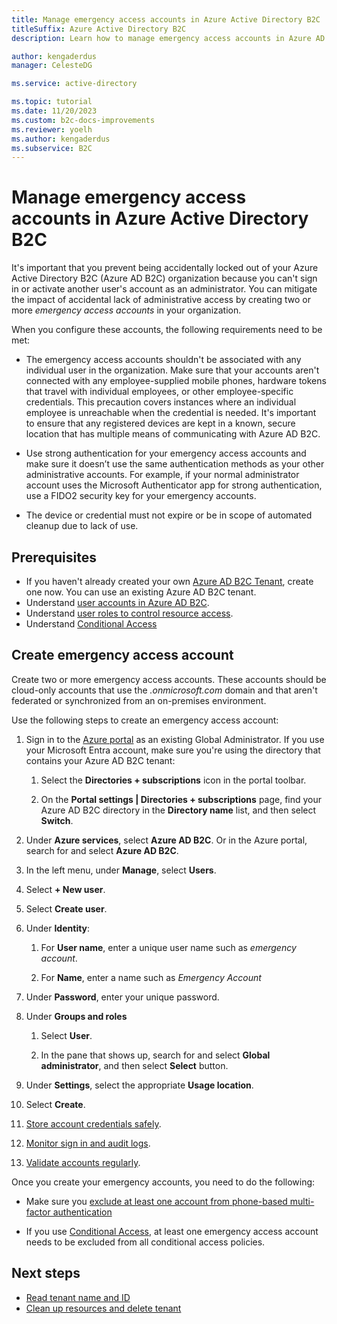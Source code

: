 ```yaml
---
title: Manage emergency access accounts in Azure Active Directory B2C
titleSuffix: Azure Active Directory B2C
description: Learn how to manage emergency access accounts in Azure AD B2C tenants 

author: kengaderdus
manager: CelesteDG

ms.service: active-directory

ms.topic: tutorial
ms.date: 11/20/2023
ms.custom: b2c-docs-improvements
ms.reviewer: yoelh
ms.author: kengaderdus
ms.subservice: B2C
---
```


# Manage emergency access accounts in Azure Active Directory B2C

It's important that you prevent being accidentally locked out of your Azure Active Directory B2C (Azure AD B2C) organization because you can't sign in or activate another user's account as an administrator. You can mitigate the impact of accidental lack of administrative access by creating two or more *emergency access accounts* in your organization.

When you configure these accounts, the following requirements need to be met:

- The emergency access accounts shouldn't be associated with any individual user in the organization. Make sure that your accounts aren't connected with any employee-supplied mobile phones, hardware tokens that travel with individual employees, or other employee-specific credentials. This precaution covers instances where an individual employee is unreachable when the credential is needed. It's important to ensure that any registered devices are kept in a known, secure location that has multiple means of communicating with Azure AD B2C. 

- Use strong authentication for your emergency access accounts and make sure it doesn’t use the same authentication methods as your other administrative accounts. For example, if your normal administrator account uses the Microsoft Authenticator app for strong authentication, use a FIDO2 security key for your emergency accounts.

- The device or credential must not expire or be in scope of automated cleanup due to lack of use.

## Prerequisites 

- If you haven't already created your own [Azure AD B2C Tenant](tutorial-create-tenant.md), create one now. You can use an existing Azure AD B2C tenant.
- Understand [user accounts in Azure AD B2C](user-overview.md).
- Understand [user roles to control resource access](roles-resource-access-control.md).
- Understand [Conditional Access](conditional-access-user-flow.md)

## Create emergency access account

Create two or more emergency access accounts. These accounts should be cloud-only accounts that use the *.onmicrosoft.com* domain and that aren't federated or synchronized from an on-premises environment.

Use the following steps to create an emergency access account:

1. Sign in to the [Azure portal](https://portal.azure.com) as an existing Global Administrator. If you use your Microsoft Entra account, make sure you're using the directory that contains your Azure AD B2C tenant:

    1. Select the **Directories + subscriptions** icon in the portal toolbar.
    
    1. On the **Portal settings | Directories + subscriptions** page, find your Azure AD B2C directory in the **Directory name** list, and then select **Switch**.
    
1. Under **Azure services**, select **Azure AD B2C**. Or in the Azure portal, search for and select **Azure AD B2C**.

1. In the left menu, under **Manage**, select **Users**. 

1. Select **+ New user**.

1. Select **Create user**.

1. Under **Identity**:

    1. For **User name**, enter a unique user name such as *emergency account*. 
    
    1. For **Name**, enter a name such as *Emergency Account*
    
1. Under **Password**, enter your unique password. 
    
1. Under **Groups and roles** 
 
    1. Select **User**.

    1. In the pane that shows up, search for and select **Global administrator**, and then select **Select** button. 

1. Under **Settings**, select the appropriate **Usage location**.

1. Select **Create**.

1. [Store account credentials safely](../active-directory/roles/security-emergency-access.md#store-account-credentials-safely).

1. [Monitor sign in and audit logs](../active-directory/roles/security-emergency-access.md#monitor-sign-in-and-audit-logs).

1. [Validate accounts regularly](../active-directory/roles/security-emergency-access.md#validate-accounts-regularly).

Once you create your emergency accounts, you need to do the following: 

- Make sure you [exclude at least one account from phone-based multi-factor authentication](../active-directory/roles/security-emergency-access.md#exclude-at-least-one-account-from-phone-based-multi-factor-authentication)

- If you use [Conditional Access](conditional-access-user-flow.md), at least one emergency access account needs to be excluded from all conditional access policies.

## Next steps 

- [Read tenant name and ID](tenant-management-read-tenant-name.md)
- [Clean up resources and delete tenant](tutorial-delete-tenant.md)

